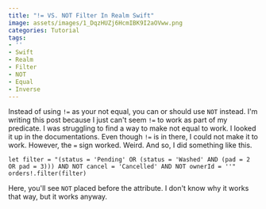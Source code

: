 ```yaml
---
title: "!= VS. NOT Filter In Realm Swift"
image: assets/images/1_DqzHUZj6HcmIBK9I2aOVww.png
categories: Tutorial
tags:
- ''
- Swift
- Realm
- Filter
- NOT
- Equal
- Inverse
---
```


Instead of using `!=` as your not equal, you can or should use `NOT` instead. I'm writing this post because I just can't seem `!=` to work as part of my predicate. I was struggling to find a way to make not equal to work. I looked it up in the documentations. Even though `!=` is in there, I could not make it to work. However, the `=` sign worked. Weird. And so, I did something like this.

```
let filter = "(status = 'Pending' OR (status = 'Washed' AND (pad = 2 OR pad = 3))) AND NOT cancel = 'Cancelled' AND NOT ownerId = ''"
orders!.filter(filter)
```

Here, you'll see `NOT` placed before the attribute. I don't know why it works that way, but it works anyway.
